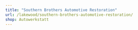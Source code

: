 ```yaml
---
title: "Southern Brothers Automotive Restoration"
url: /lakewood/southern-brothers-automotive-restoration/
shop: Autowerkstatt
---
```

